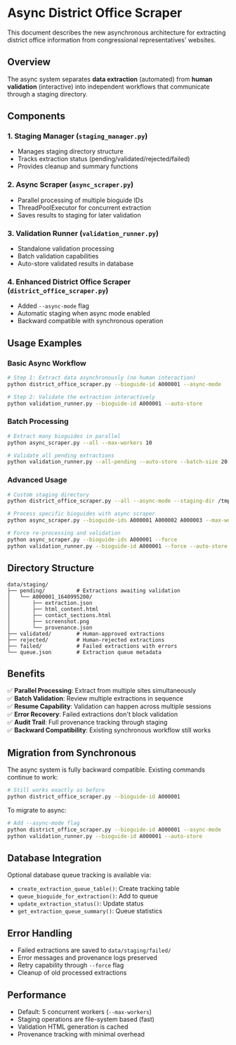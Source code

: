# Async District Office Scraper

This document describes the new asynchronous architecture for extracting district office information from congressional representatives' websites.

## Overview

The async system separates **data extraction** (automated) from **human validation** (interactive) into independent workflows that communicate through a staging directory.

## Components

### 1. Staging Manager (`staging_manager.py`)
- Manages staging directory structure
- Tracks extraction status (pending/validated/rejected/failed)
- Provides cleanup and summary functions

### 2. Async Scraper (`async_scraper.py`)
- Parallel processing of multiple bioguide IDs
- ThreadPoolExecutor for concurrent extraction
- Saves results to staging for later validation

### 3. Validation Runner (`validation_runner.py`)
- Standalone validation processing
- Batch validation capabilities
- Auto-store validated results in database

### 4. Enhanced District Office Scraper (`district_office_scraper.py`)
- Added `--async-mode` flag
- Automatic staging when async mode enabled
- Backward compatible with synchronous operation

## Usage Examples

### Basic Async Workflow

```bash
# Step 1: Extract data asynchronously (no human interaction)
python district_office_scraper.py --bioguide-id A000001 --async-mode

# Step 2: Validate the extraction interactively  
python validation_runner.py --bioguide-id A000001 --auto-store
```

### Batch Processing

```bash
# Extract many bioguides in parallel
python async_scraper.py --all --max-workers 10

# Validate all pending extractions
python validation_runner.py --all-pending --auto-store --batch-size 20
```

### Advanced Usage

```bash
# Custom staging directory
python district_office_scraper.py --all --async-mode --staging-dir /tmp/my_staging

# Process specific bioguides with async scraper
python async_scraper.py --bioguide-ids A000001 A000002 A000003 --max-workers 3

# Force re-processing and validation
python async_scraper.py --bioguide-ids A000001 --force
python validation_runner.py --bioguide-id A000001 --force --auto-store
```

## Directory Structure

```
data/staging/
├── pending/          # Extractions awaiting validation
│   └── A000001_1640995200/
│       ├── extraction.json
│       ├── html_content.html
│       ├── contact_sections.html
│       ├── screenshot.png
│       └── provenance.json
├── validated/        # Human-approved extractions
├── rejected/         # Human-rejected extractions  
├── failed/           # Failed extractions with errors
└── queue.json        # Extraction queue metadata
```

## Benefits

✅ **Parallel Processing**: Extract from multiple sites simultaneously  
✅ **Batch Validation**: Review multiple extractions in sequence  
✅ **Resume Capability**: Validation can happen across multiple sessions  
✅ **Error Recovery**: Failed extractions don't block validation  
✅ **Audit Trail**: Full provenance tracking through staging  
✅ **Backward Compatibility**: Existing synchronous workflow still works

## Migration from Synchronous

The async system is fully backward compatible. Existing commands continue to work:

```bash
# Still works exactly as before
python district_office_scraper.py --bioguide-id A000001
```

To migrate to async:

```bash
# Add --async-mode flag
python district_office_scraper.py --bioguide-id A000001 --async-mode
python validation_runner.py --bioguide-id A000001 --auto-store
```

## Database Integration

Optional database queue tracking is available via:

- `create_extraction_queue_table()`: Create tracking table
- `queue_bioguide_for_extraction()`: Add to queue
- `update_extraction_status()`: Update status
- `get_extraction_queue_summary()`: Queue statistics

## Error Handling

- Failed extractions are saved to `data/staging/failed/`
- Error messages and provenance logs preserved
- Retry capability through `--force` flag
- Cleanup of old processed extractions

## Performance

- Default: 5 concurrent workers (`--max-workers`)
- Staging operations are file-system based (fast)
- Validation HTML generation is cached
- Provenance tracking with minimal overhead